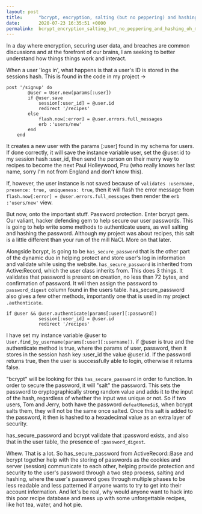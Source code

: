 ```yaml
---
layout: post
title:      "bcrypt, encryption, salting (but no peppering) and hashing oh my!"
date:       2020-07-23 16:35:51 +0000
permalink:  bcrypt_encryption_salting_but_no_peppering_and_hashing_oh_my
---
```



In a day where encryption, securing user data, and breaches are common discussions and at the forefront of our brains, I am seeking to better understand how things things work and interact.

When a user 'logs in', what happens is that a user's ID is stored in the sessions hash.  This is found in the code in my project ->
```
post '/signup' do
        @user = User.new(params[:user])
        if @user.save
            session[:user_id] = @user.id
            redirect '/recipes'
        else
            flash.now[:error] = @user.errors.full_messages
            erb :'users/new'
        end
    end
```

It creates a new user with the params [:user] found in my schema for users.  If done correctly, it will save the instance variable user, set the @user.id to my session hash :user_id, then send the person on their merry way to recipes to become the next Paul Holleywood, Pru (who really knows her last name, sorry I'm not from England and don't know this).

If, however, the user instance is not saved because of ```validates :username, presence: true, uniqueness: true```, then it will flash the error message from ``` flash.now[:error] = @user.errors.full_messages``` then render the ```erb :'users/new'``` view.

But now, onto the important stuff.  Password protection.  Enter bcrypt gem.  Our valiant, hacker defending gem to help secure our user passwords.  This is going to help write some methods to authenticate users, as well salting and hashing the password.  Although my project was about recipes, this salt is a little different than your run of the mill NaCl. More on that later.

Alongside bcrypt, is going to be ```has_secure_password``` that is the other part of the dynamic duo in helping protect and store user's log in information and validate while using the website.  ```has_secure_password``` is inherited from Active:Record, which the user class inherits from.  This does 3 things.  It validates that password is present on creation, no less than 72 bytes, and confirmation of password.  It will then assign the password to ```password_digest``` column found in the users table.  has_secure_password also gives a few other methods, importantly one that is used in my project ```.authenticate```.  

```
if @user && @user.authenticate(params[:user][:password])
            session[:user_id] = @user.id
            redirect '/recipes'
```

I have set my instance variable @user to ```User.find_by_username(params[:user][:username])```.  if @user is true and the authenticate method is true, where the params of user, password, then it stores in the session hash key :user_id the value @user.id. If the password returns true, then the user is successfully able to login, otherwise it returns false.

 "bcrypt" will be looking for this ```has_secure_password``` in order to function.  In order to secure the password, it will "salt" the password.  This sets the password to cryptographically strong random value and adds it to the input of the hash, regardless of whether the input was unique or not.  So if two users, Tom and Jerry, both have the password ```defeatNeme$i$```, when bcrypt salts them, they will not be the same once salted.  Once this salt is added to the password, it then is hashed to a hexadecimal value as an extra layer of security.

has_secure_password and bcrypt validate that :password exists, and also that in the user table, the presence of ```:password_digest```.

Whew.  That is a lot.  So has_secure_password from ActiveRecord::Base and bcrypt together help with the storing of passwords as the cookies and server (session) communicate to each other, helping provide protection and security to the user's password through a two step process, salting and hashing, where the user's password goes through multiple phases to be less readable and less patterned if anyone wants to try to get into their account information. And let's be real, why would anyone want to hack into this poor recipe database and mess up with some unforgettable recipes, like hot tea, water, and hot pie.


